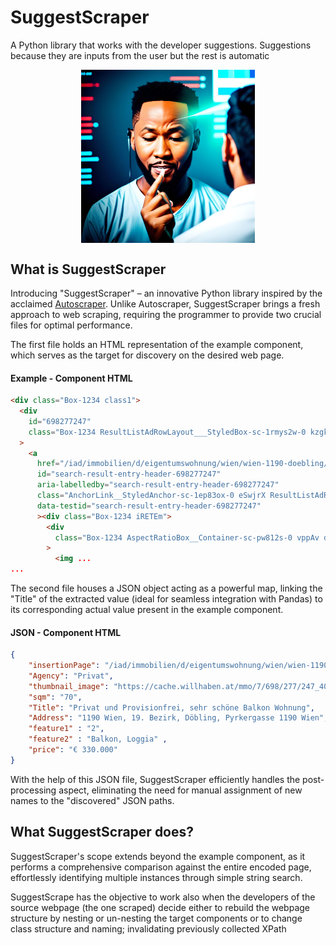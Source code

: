 # SuggestScraper
A Python library that works with the developer suggestions. Suggestions because they are inputs from the user but the rest is automatic

<!-- Adjust the width and height attributes as per your desired scale -->
<div style="display: flex; justify-content: center;">
<img src="asset/suggestScraper.jpg" alt="Mental Suggestion" width="55%" height=auto>
</div>

## What is SuggestScraper
Introducing "SuggestScraper" – an innovative Python library inspired by the acclaimed [Autoscraper](https://github.com/alirezamika/autoscraper). Unlike Autoscraper, SuggestScraper brings a fresh approach to web scraping, requiring the programmer to provide two crucial files for optimal performance. 

The first file holds an HTML representation of the example component, which serves as the target for discovery on the desired web page. 

#### Example - Component HTML
```html
<div class="Box-1234 class1">
  <div
    id="698277247"
    class="Box-1234 ResultListAdRowLayout___StyledBox-sc-1rmys2w-0 kzgkLz bwfFNS"
  >
    <a
      href="/iad/immobilien/d/eigentumswohnung/wien/wien-1190-doebling/privat-und-provisionfrei-sehr-schoene-balkon-wohnung-698277247/"
      id="search-result-entry-header-698277247"
      aria-labelledby="search-result-entry-header-698277247"
      class="AnchorLink__StyledAnchor-sc-1ep83ox-0 eSwjrX ResultListAdRowLayout___StyledClientRoutingAnchorLink-sc-1rmys2w-1 bSvKBv"
      data-testid="search-result-entry-header-698277247"
      ><div class="Box-1234 iRETEm">
        <div
          class="Box-1234 AspectRatioBox__Container-sc-pw812s-0 vppAv dSwaIP"
        >
          <img ...
...
```

The second file houses a JSON object acting as a powerful map, linking the "Title" of the extracted value (ideal for seamless integration with Pandas) to its corresponding actual value present in the example component.

#### JSON - Component HTML
```JSON
{    
    "insertionPage": "/iad/immobilien/d/eigentumswohnung/wien/wien-1190-doebling/privat-und-provisionfrei-sehr-schoene-balkon-wohnung-698277247/",
    "Agency": "Privat",
    "thumbnail_image": "https://cache.willhaben.at/mmo/7/698/277/247_40030140_hoved.jpg",
    "sqm": "70",
    "Title": "Privat und Provisionfrei, sehr schöne Balkon Wohnung",
    "Address": "1190 Wien, 19. Bezirk, Döbling, Pyrkergasse 1190 Wien",
    "feature1" : "2",
    "feature2" : "Balkon, Loggia" ,   
    "price": "€ 330.000"
}        
```

With the help of this JSON file, SuggestScraper efficiently handles the post-processing aspect, eliminating the need for manual assignment of new names to the "discovered" JSON paths. 

## What SuggestScraper does?
SuggestScraper's scope extends beyond the example component, as it performs a comprehensive comparison against the entire encoded page, effortlessly identifying multiple instances through simple string search. 

SuggestScrape has the objective to work also when the developers of the source webpage (the one scraped) decide either to rebuild the webpage structure by nesting or un-nesting the target components or to change class structure and naming; invalidating previously collected XPath 

